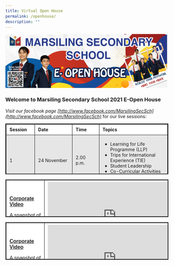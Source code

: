 ```yaml
---
title: Virtual Open House
permalink: /openhouse/
description: ""
---
```

![Virtual Open House](/images/small-website-banner.jpeg)

### **Welcome to Marsiling Secondary School 2021 E-Open House**

_Visit our facebook page [http://www.facebook.com/MarsilingSecSch](http://www.facebook.com/MarsilingSecSch)_ for our live sessions:

<table border="2" cellpadding="2" style="box-sizing: inherit; border-collapse: collapse; border-spacing: 0px; max-width: 100%; height: 154px; width: 792.227px; border-style: groove; border-color: rgb(0, 0, 0);"><tbody style="box-sizing: inherit;"><tr style="box-sizing: inherit; background: rgb(255, 255, 255); height: 22px;"><td style="box-sizing: inherit; padding: 5px 10px; width: 103.539px; height: 22px;"><strong style="box-sizing: inherit; font-weight: bold;">Session</strong></td><td style="box-sizing: inherit; padding: 5px 10px; width: 166.219px; height: 22px;"><strong style="box-sizing: inherit; font-weight: bold;">Date&nbsp;</strong></td><td style="box-sizing: inherit; padding: 5px 10px; width: 121.258px; height: 22px;"><strong style="box-sizing: inherit; font-weight: bold;">Time</strong></td><td style="box-sizing: inherit; padding: 5px 10px; width: 399.211px; height: 22px;"><strong style="box-sizing: inherit; font-weight: bold;">Topics</strong></td></tr><tr style="box-sizing: inherit; background: rgb(230, 230, 230); height: 22px;"><td style="box-sizing: inherit; padding: 5px 10px; width: 103.539px; height: 22px;">1</td><td style="box-sizing: inherit; padding: 5px 10px; width: 166.219px; height: 22px;">24 November</td><td style="box-sizing: inherit; padding: 5px 10px; width: 121.258px; height: 22px;">2.00 p.m.</td><td style="box-sizing: inherit; padding: 5px 10px; width: 399.211px; height: 22px;"><ul style="box-sizing: inherit; list-style-type: square;"><li style="box-sizing: inherit;">Learning for Life Programme (LLP)</li><li style="box-sizing: inherit;">Trips for International Experience (TIE)</li><li style="box-sizing: inherit;">Student Leadership</li><li style="box-sizing: inherit;">Co-Curricular Activities (CCA)</li></ul></td></tr><tr style="box-sizing: inherit; background: rgb(255, 255, 255); height: 22px;"><td style="box-sizing: inherit; padding: 5px 10px; width: 103.539px; height: 22px;">2</td><td style="box-sizing: inherit; padding: 5px 10px; width: 166.219px; height: 22px;">25 November</td><td style="box-sizing: inherit; padding: 5px 10px; width: 121.258px; height: 22px;">10.00 a.m.</td><td style="box-sizing: inherit; padding: 5px 10px; width: 399.211px; height: 22px;"><ul style="box-sizing: inherit; list-style-type: square;"><li style="box-sizing: inherit;">Distinctive Programmes: Applied Learning Programme (ALP)</li><li style="box-sizing: inherit;">Inter-Disciplinary Projectwork (IDP)</li></ul></td></tr><tr style="box-sizing: inherit; background: rgb(230, 230, 230); height: 22px;"><td style="box-sizing: inherit; padding: 5px 10px; width: 103.539px; height: 22px;">3</td><td style="box-sizing: inherit; padding: 5px 10px; width: 166.219px; height: 22px;">25 November</td><td style="box-sizing: inherit; padding: 5px 10px; width: 121.258px; height: 22px;">2.00 p.m.</td><td style="box-sizing: inherit; padding: 5px 10px; width: 399.211px; height: 22px;"><ul style="box-sizing: inherit; list-style-type: square;"><li style="box-sizing: inherit;">Learning for Life Programme (LLP)</li><li style="box-sizing: inherit;">Trips for International Experience (TIE)</li><li style="box-sizing: inherit;">Student Leadership</li><li style="box-sizing: inherit;">Co-Curricular Activities (CCA)</li></ul></td></tr><tr style="box-sizing: inherit; background: rgb(255, 255, 255); height: 22px;"><td style="box-sizing: inherit; padding: 5px 10px; width: 103.539px; height: 22px;">4</td><td style="box-sizing: inherit; padding: 5px 10px; width: 166.219px; height: 22px;">26 November</td><td style="box-sizing: inherit; padding: 5px 10px; width: 121.258px; height: 22px;">10.30 a.m.</td><td style="box-sizing: inherit; padding: 5px 10px; width: 399.211px; height: 22px;"><ul style="box-sizing: inherit; list-style-type: square;"><li style="box-sizing: inherit;">Safe and Conducive Environment in MSS</li><li style="box-sizing: inherit;">School-Based Awards</li><li style="box-sizing: inherit;">Student Leadership</li><li style="box-sizing: inherit;">Co-Curricular Activities (CCA)</li></ul></td></tr><tr style="box-sizing: inherit; background: rgb(230, 230, 230); height: 22px;"><td style="box-sizing: inherit; padding: 5px 10px; width: 103.539px; height: 22px;">5</td><td style="box-sizing: inherit; padding: 5px 10px; width: 166.219px; height: 22px;">27 November</td><td style="box-sizing: inherit; padding: 5px 10px; width: 121.258px; height: 22px;">10.30 a.m.</td><td style="box-sizing: inherit; padding: 5px 10px; width: 399.211px; height: 22px;"><ul style="box-sizing: inherit; list-style-type: square;"><li style="box-sizing: inherit;">Education and Career Guidance Programme</li><li style="box-sizing: inherit;">Our Strong Alumni</li><li style="box-sizing: inherit;">TeenTalk (Signature Programme)</li></ul></td></tr></tbody></table>

<table border="2" style="box-sizing: inherit; border-collapse: collapse; border-spacing: 0px; max-width: 100%; color: rgb(34, 34, 34); font-family: &quot;Source Sans Pro&quot;, sans-serif; font-size: 16px; font-style: normal; font-variant-ligatures: normal; font-variant-caps: normal; font-weight: 400; letter-spacing: normal; orphans: 2; text-align: start; text-transform: none; white-space: normal; widows: 2; word-spacing: 0px; -webkit-text-stroke-width: 0px; background-color: rgb(255, 255, 255); text-decoration-thickness: initial; text-decoration-style: initial; text-decoration-color: initial; height: 113px; width: 779px; border-color: rgb(0, 0, 0);"><tbody style="box-sizing: inherit;"><tr style="box-sizing: inherit; background: rgb(255, 255, 255);"><td style="box-sizing: inherit; padding: 5px 10px; width: 254.5px;"><span style="box-sizing: inherit; text-decoration: underline;"><strong style="box-sizing: inherit; font-weight: bold;">Corporate Video</strong></span><p style="box-sizing: inherit; font-size: 1em;"></p><p style="box-sizing: inherit; font-size: 1em;"><span style="box-sizing: inherit; font-family: helvetica, arial, sans-serif;">A snapshot of life in Marsiling Secondary School</span></p></td><td style="box-sizing: inherit; padding: 5px 10px; width: 507.5px;"><iframe loading="lazy" src="https://www.youtube.com/embed/pf0rz8UMAEM" width="426" height="240" frameborder="0" allowfullscreen="allowfullscreen" style="box-sizing: inherit;"></iframe></td></tr><tr style="box-sizing: inherit; background: rgb(230, 230, 230);"><td style="box-sizing: inherit; padding: 5px 10px; width: 254.5px;"><span style="box-sizing: inherit; text-decoration: underline;"><strong style="box-sizing: inherit; font-weight: bold;">Principal’s Welcome Speech</strong></span><p style="box-sizing: inherit; font-size: 1em;"></p><p style="box-sizing: inherit; font-size: 1em;"><span style="box-sizing: inherit; font-family: helvetica, arial, sans-serif;">Our Principal, Mr Goh Aik Choon welcomes you to our school’s&nbsp; &nbsp; &nbsp; &nbsp;E</span><span style="box-sizing: inherit; font-family: helvetica, arial, sans-serif;">-Open House.</span></p></td><td style="box-sizing: inherit; padding: 5px 10px; width: 507.5px;"><iframe loading="lazy" src="https://www.youtube.com/embed/zupvBojuhjI" width="426" height="240" frameborder="0" allowfullscreen="allowfullscreen" style="box-sizing: inherit;"></iframe></td></tr><tr style="box-sizing: inherit; background: rgb(255, 255, 255);"><td style="box-sizing: inherit; padding: 5px 10px; width: 254.5px;"><span style="box-sizing: inherit; text-decoration: underline;"><strong style="box-sizing: inherit; font-weight: bold;">Marsiling Secondary School from Above – A Drone Adventure</strong></span><p style="box-sizing: inherit; font-size: 1em;"></p><p style="box-sizing: inherit; font-size: 1em;"><span style="box-sizing: inherit; font-family: helvetica, arial, sans-serif;">Follow us as we show you around our spacious school compound.</span></p></td><td style="box-sizing: inherit; padding: 5px 10px; width: 507.5px;"><iframe loading="lazy" src="https://www.youtube.com/embed/kvf2svoJc9E" width="426" height="240" frameborder="0" allowfullscreen="allowfullscreen" style="box-sizing: inherit;"></iframe></td></tr><tr style="box-sizing: inherit; background: rgb(230, 230, 230);"><td style="box-sizing: inherit; padding: 5px 10px; width: 254.5px;"><span style="box-sizing: inherit; text-decoration: underline;"><strong style="box-sizing: inherit; font-weight: bold;">Marsiling Secondary School Advantage</strong></span><p style="box-sizing: inherit; font-size: 1em;"></p><p style="box-sizing: inherit; font-size: 1em;"><span style="box-sizing: inherit; font-family: helvetica, arial, sans-serif;">Let us share with you the advantages of joining our school.</span></p></td><td style="box-sizing: inherit; padding: 5px 10px; width: 507.5px;"><iframe loading="lazy" title="YouTube video player" src="https://www.youtube.com/embed/j-wYkkPcXIM" width="426" height="240" frameborder="0" allowfullscreen="allowfullscreen" style="box-sizing: inherit;"></iframe></td></tr><tr style="box-sizing: inherit; background: rgb(255, 255, 255);"><td style="box-sizing: inherit; padding: 5px 10px; width: 254.5px;"><span style="box-sizing: inherit; text-decoration: underline;"><strong style="box-sizing: inherit; font-weight: bold;">Education and Career Guidance Programme</strong></span><p style="box-sizing: inherit; font-size: 1em;"></p><p style="box-sizing: inherit; font-size: 1em;"><span style="box-sizing: inherit; font-family: helvetica, arial, sans-serif;">Let us share with you our plans in preparing you to be future-ready.</span></p></td><td style="box-sizing: inherit; padding: 5px 10px; width: 507.5px;"><iframe loading="lazy" src="https://www.youtube.com/embed/kjB_3kJOYGE" width="426" height="240" frameborder="0" allowfullscreen="allowfullscreen" style="box-sizing: inherit;"></iframe></td></tr><tr style="box-sizing: inherit; background: rgb(230, 230, 230);"><td style="box-sizing: inherit; padding: 5px 10px; width: 254.5px;"><span style="box-sizing: inherit; text-decoration: underline;"><strong style="box-sizing: inherit; font-weight: bold;">Distinctive Programmes</strong></span><p style="box-sizing: inherit; font-size: 1em;"></p><p style="box-sizing: inherit; font-size: 1em;"><span style="box-sizing: inherit; font-family: helvetica, arial, sans-serif;">Let us share with you our school’s unique ALP and TeenTalk programme.</span></p></td><td style="box-sizing: inherit; padding: 5px 10px; width: 507.5px;"><iframe loading="lazy" src="https://www.youtube.com/embed/K536jTdCvu4" width="426" height="240" frameborder="0" allowfullscreen="allowfullscreen" style="box-sizing: inherit;"></iframe></td></tr><tr style="box-sizing: inherit; background: rgb(255, 255, 255);"><td style="box-sizing: inherit; padding: 5px 10px; width: 254.5px;"><span style="box-sizing: inherit; text-decoration: underline;"><strong style="box-sizing: inherit; font-weight: bold;">Distinctive Programmes</strong></span><p style="box-sizing: inherit; font-size: 1em;"></p><p style="box-sizing: inherit; font-size: 1em;"><span style="box-sizing: inherit; font-family: helvetica, arial, sans-serif;">Let us share with you our school’s unique LLP and Student Leadership opportunities.</span></p></td><td style="box-sizing: inherit; padding: 5px 10px; width: 507.5px;"><iframe loading="lazy" src="https://www.youtube.com/embed/on-UjhQ1eSQ" width="426" height="240" frameborder="0" allowfullscreen="allowfullscreen" style="box-sizing: inherit;"></iframe></td></tr><tr style="box-sizing: inherit; background: rgb(230, 230, 230);"><td style="box-sizing: inherit; padding: 5px 10px; width: 254.5px;"><span style="box-sizing: inherit; text-decoration: underline;"><strong style="box-sizing: inherit; font-weight: bold;">Applied Learning Programme (ALP)</strong></span><p style="box-sizing: inherit; font-size: 1em;"></p><p style="box-sizing: inherit; font-size: 1em;"><span style="box-sizing: inherit; font-family: helvetica, arial, sans-serif;">Ever thought of dabbling with modern farming? Let our Environment Councillor take you through our ALP.</span></p><p style="box-sizing: inherit; font-size: 1em;"><span style="box-sizing: inherit; font-family: helvetica, arial, sans-serif;">If you are interested in ALP, click<span>&nbsp;</span><a href="https://marsilingsec.moe.edu.sg/applied-learning-programme-alp/" style="box-sizing: inherit; background-color: transparent; transition: all 0.25s ease-in-out 0s; text-decoration: underline; color: rgb(241, 174, 22);"><strong style="box-sizing: inherit; font-weight: bold;">here</strong></a><span>&nbsp;</span>for more information.</span></p></td><td style="box-sizing: inherit; padding: 5px 10px; width: 507.5px;"><iframe loading="lazy" src="https://www.youtube.com/embed/oygWaUR9Qvw" width="426" height="240" frameborder="0" allowfullscreen="allowfullscreen" style="box-sizing: inherit;"></iframe></td></tr></tbody></table>

<table border="2" style="box-sizing: inherit; border-collapse: collapse; border-spacing: 0px; max-width: 100%; color: rgb(34, 34, 34); font-family: &quot;Source Sans Pro&quot;, sans-serif; font-size: 16px; font-style: normal; font-variant-ligatures: normal; font-variant-caps: normal; font-weight: 400; letter-spacing: normal; orphans: 2; text-align: start; text-transform: none; white-space: normal; widows: 2; word-spacing: 0px; -webkit-text-stroke-width: 0px; background-color: rgb(255, 255, 255); text-decoration-thickness: initial; text-decoration-style: initial; text-decoration-color: initial; height: 113px; width: 779px; border-color: rgb(0, 0, 0);"><tbody style="box-sizing: inherit;"><tr style="box-sizing: inherit; background: rgb(255, 255, 255);"><td style="box-sizing: inherit; padding: 5px 10px; width: 254.5px;"><span style="box-sizing: inherit; text-decoration: underline;"><strong style="box-sizing: inherit; font-weight: bold;">Corporate Video</strong></span><p style="box-sizing: inherit; font-size: 1em;"></p><p style="box-sizing: inherit; font-size: 1em;"><span style="box-sizing: inherit; font-family: helvetica, arial, sans-serif;">A snapshot of life in Marsiling Secondary School</span></p></td><td style="box-sizing: inherit; padding: 5px 10px; width: 507.5px;"><iframe loading="lazy" src="https://www.youtube.com/embed/pf0rz8UMAEM" width="426" height="240" frameborder="0" allowfullscreen="allowfullscreen" style="box-sizing: inherit;"></iframe></td></tr><tr style="box-sizing: inherit; background: rgb(230, 230, 230);"><td style="box-sizing: inherit; padding: 5px 10px; width: 254.5px;"><span style="box-sizing: inherit; text-decoration: underline;"><strong style="box-sizing: inherit; font-weight: bold;">Principal’s Welcome Speech</strong></span><p style="box-sizing: inherit; font-size: 1em;"></p><p style="box-sizing: inherit; font-size: 1em;"><span style="box-sizing: inherit; font-family: helvetica, arial, sans-serif;">Our Principal, Mr Goh Aik Choon welcomes you to our school’s&nbsp; &nbsp; &nbsp; &nbsp;E</span><span style="box-sizing: inherit; font-family: helvetica, arial, sans-serif;">-Open House.</span></p></td><td style="box-sizing: inherit; padding: 5px 10px; width: 507.5px;"><iframe loading="lazy" src="https://www.youtube.com/embed/zupvBojuhjI" width="426" height="240" frameborder="0" allowfullscreen="allowfullscreen" style="box-sizing: inherit;"></iframe></td></tr><tr style="box-sizing: inherit; background: rgb(255, 255, 255);"><td style="box-sizing: inherit; padding: 5px 10px; width: 254.5px;"><span style="box-sizing: inherit; text-decoration: underline;"><strong style="box-sizing: inherit; font-weight: bold;">Marsiling Secondary School from Above – A Drone Adventure</strong></span><p style="box-sizing: inherit; font-size: 1em;"></p><p style="box-sizing: inherit; font-size: 1em;"><span style="box-sizing: inherit; font-family: helvetica, arial, sans-serif;">Follow us as we show you around our spacious school compound.</span></p></td><td style="box-sizing: inherit; padding: 5px 10px; width: 507.5px;"><iframe loading="lazy" src="https://www.youtube.com/embed/kvf2svoJc9E" width="426" height="240" frameborder="0" allowfullscreen="allowfullscreen" style="box-sizing: inherit;"></iframe></td></tr><tr style="box-sizing: inherit; background: rgb(230, 230, 230);"><td style="box-sizing: inherit; padding: 5px 10px; width: 254.5px;"><span style="box-sizing: inherit; text-decoration: underline;"><strong style="box-sizing: inherit; font-weight: bold;">Marsiling Secondary School Advantage</strong></span><p style="box-sizing: inherit; font-size: 1em;"></p><p style="box-sizing: inherit; font-size: 1em;"><span style="box-sizing: inherit; font-family: helvetica, arial, sans-serif;">Let us share with you the advantages of joining our school.</span></p></td><td style="box-sizing: inherit; padding: 5px 10px; width: 507.5px;"><iframe loading="lazy" title="YouTube video player" src="https://www.youtube.com/embed/j-wYkkPcXIM" width="426" height="240" frameborder="0" allowfullscreen="allowfullscreen" style="box-sizing: inherit;"></iframe></td></tr><tr style="box-sizing: inherit; background: rgb(255, 255, 255);"><td style="box-sizing: inherit; padding: 5px 10px; width: 254.5px;"><span style="box-sizing: inherit; text-decoration: underline;"><strong style="box-sizing: inherit; font-weight: bold;">Education and Career Guidance Programme</strong></span><p style="box-sizing: inherit; font-size: 1em;"></p><p style="box-sizing: inherit; font-size: 1em;"><span style="box-sizing: inherit; font-family: helvetica, arial, sans-serif;">Let us share with you our plans in preparing you to be future-ready.</span></p></td><td style="box-sizing: inherit; padding: 5px 10px; width: 507.5px;"><iframe loading="lazy" src="https://www.youtube.com/embed/kjB_3kJOYGE" width="426" height="240" frameborder="0" allowfullscreen="allowfullscreen" style="box-sizing: inherit;"></iframe></td></tr><tr style="box-sizing: inherit; background: rgb(230, 230, 230);"><td style="box-sizing: inherit; padding: 5px 10px; width: 254.5px;"><span style="box-sizing: inherit; text-decoration: underline;"><strong style="box-sizing: inherit; font-weight: bold;">Distinctive Programmes</strong></span><p style="box-sizing: inherit; font-size: 1em;"></p><p style="box-sizing: inherit; font-size: 1em;"><span style="box-sizing: inherit; font-family: helvetica, arial, sans-serif;">Let us share with you our school’s unique ALP and TeenTalk programme.</span></p></td><td style="box-sizing: inherit; padding: 5px 10px; width: 507.5px;"><iframe loading="lazy" src="https://www.youtube.com/embed/K536jTdCvu4" width="426" height="240" frameborder="0" allowfullscreen="allowfullscreen" style="box-sizing: inherit;"></iframe></td></tr><tr style="box-sizing: inherit; background: rgb(255, 255, 255);"><td style="box-sizing: inherit; padding: 5px 10px; width: 254.5px;"><span style="box-sizing: inherit; text-decoration: underline;"><strong style="box-sizing: inherit; font-weight: bold;">Distinctive Programmes</strong></span><p style="box-sizing: inherit; font-size: 1em;"></p><p style="box-sizing: inherit; font-size: 1em;"><span style="box-sizing: inherit; font-family: helvetica, arial, sans-serif;">Let us share with you our school’s unique LLP and Student Leadership opportunities.</span></p></td><td style="box-sizing: inherit; padding: 5px 10px; width: 507.5px;"><iframe loading="lazy" src="https://www.youtube.com/embed/on-UjhQ1eSQ" width="426" height="240" frameborder="0" allowfullscreen="allowfullscreen" style="box-sizing: inherit;"></iframe></td></tr><tr style="box-sizing: inherit; background: rgb(230, 230, 230);"><td style="box-sizing: inherit; padding: 5px 10px; width: 254.5px;"><span style="box-sizing: inherit; text-decoration: underline;"><strong style="box-sizing: inherit; font-weight: bold;">Applied Learning Programme (ALP)</strong></span><p style="box-sizing: inherit; font-size: 1em;"></p><p style="box-sizing: inherit; font-size: 1em;"><span style="box-sizing: inherit; font-family: helvetica, arial, sans-serif;">Ever thought of dabbling with modern farming? Let our Environment Councillor take you through our ALP.</span></p><p style="box-sizing: inherit; font-size: 1em;"><span style="box-sizing: inherit; font-family: helvetica, arial, sans-serif;">If you are interested in ALP, click<span>&nbsp;</span><a href="https://marsilingsec.moe.edu.sg/applied-learning-programme-alp/" style="box-sizing: inherit; background-color: transparent; transition: all 0.25s ease-in-out 0s; text-decoration: underline; color: rgb(241, 174, 22);"><strong style="box-sizing: inherit; font-weight: bold;">here</strong></a><span>&nbsp;</span>for more information.</span></p></td><td style="box-sizing: inherit; padding: 5px 10px; width: 507.5px;"><iframe loading="lazy" src="https://www.youtube.com/embed/oygWaUR9Qvw" width="426" height="240" frameborder="0" allowfullscreen="allowfullscreen" style="box-sizing: inherit;"></iframe></td></tr><tr style="box-sizing: inherit; background: rgb(255, 255, 255);"><td style="box-sizing: inherit; padding: 5px 10px; width: 254.5px;"><span style="box-sizing: inherit; text-decoration: underline;"><strong style="box-sizing: inherit; font-weight: bold;">Learning for Life Programme (LLP)</strong></span><p style="box-sizing: inherit; font-size: 1em;"></p><p style="box-sizing: inherit; font-size: 1em;"><span style="box-sizing: inherit; font-family: helvetica, arial, sans-serif;">Thinking of honing your leadership skills through outdoor activities? Allow our Outdoor Education Councillors take you through our four year long programme.</span></p><p style="box-sizing: inherit; font-size: 1em;"><span style="box-sizing: inherit; font-family: helvetica, arial, sans-serif;">If you are interested to know more about LLP, click<span>&nbsp;</span><a href="https://marsilingsec.moe.edu.sg/learning-for-life-programme-llp/" style="box-sizing: inherit; background-color: transparent; transition: all 0.25s ease-in-out 0s; text-decoration: underline; color: rgb(241, 174, 22);"><strong style="box-sizing: inherit; font-weight: bold;">here</strong></a><span>&nbsp;</span>for more information.</span></p></td></tr></tbody></table>